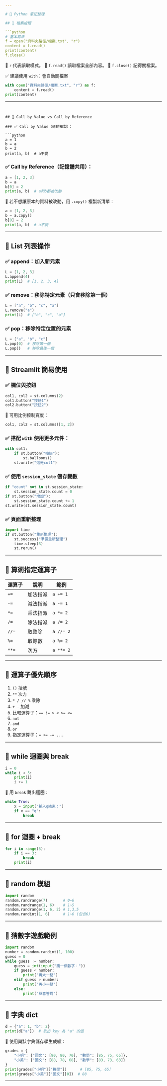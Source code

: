 ```yaml
---

# 🐍 Python 筆記整理

## 🔹 檔案處理

```python
# 基本寫法
f = open("資料夾路徑/檔案.txt", "r")
content = f.read()
print(content)
f.close()
```

🔸 `r` 代表讀取模式。
🔸 `f.read()` 讀取檔案全部內容。
🔸 `f.close()` 記得關檔案。

✅ 建議使用 `with`：會自動關檔案

```python
with open("資料夾路徑/檔案.txt", "r") as f:
    content = f.read()
print(content)
```

---
```


## 🔹 Call by Value vs Call by Reference

### ✅ Call by Value（值的複製）：

```python
a = 1
b = a
b = 2
print(a, b)  # a不變
```

### ✅ Call by Reference（記憶體共用）：

```python
a = [1, 2, 3]
b = a
b[0] = 2
print(a, b)  # a和b都被改動
```

🔸 若不想讓原本的資料被改動，用 `.copy()` 複製新清單：

```python
a = [1, 2, 3]
b = a.copy()
b[0] = 2
print(a, b)  # a不變
```

---

## 🔹 List 列表操作

### ✅ append：加入新元素

```python
L = [1, 2, 3]
L.append(4)
print(L)  # [1, 2, 3, 4]
```

### ✅ remove：移除特定元素（只會移除第一個）

```python
L = ["a", "b", "c", "a"]
L.remove("a")
print(L)  # ["b", "c", "a"]
```

### ✅ pop：移除特定位置的元素

```python
L = ["a", "b", "c"]
L.pop(0)  # 移除第一個
L.pop()   # 移除最後一個
```

---

## 🔹 Streamlit 簡易使用

### ✅ 欄位與按鈕

```python
col1, col2 = st.columns(2)
col1.button("按鈕1")
col2.button("按鈕2")
```

🔸 可用比例控制寬度：

```python
col1, col2 = st.columns([1, 2])
```

### ✅ 搭配 `with` 使用更多元件：

```python
with col1:
    if st.button("按鈕"):
        st.balloons()
    st.write("這是col1")
```

### ✅ 使用 `session_state` 儲存變數

```python
if "count" not in st.session_state:
    st.session_state.count = 0
if st.button("增加"):
    st.session_state.count += 1
st.write(st.session_state.count)
```

### ✅ 頁面重新整理

```python
import time
if st.button("重新整理"):
    st.success("準備重新整理")
    time.sleep(3)
    st.rerun()
```

---

## 🔹 算術指定運算子

| 運算子 | 說明     | 範例      |
| ------ | -------- | --------- |
| `+=`   | 加法指派 | `a += 1`  |
| `-=`   | 減法指派 | `a -= 1`  |
| `*=`   | 乘法指派 | `a *= 2`  |
| `/=`   | 除法指派 | `a /= 2`  |
| `//=`  | 取整除   | `a //= 2` |
| `%=`   | 取餘數   | `a %= 2`  |
| `**=`  | 次方     | `a **= 2` |

---

## 🔹 運算子優先順序

1. `()` 括號
2. `**` 次方
3. `* / // %` 乘除
4. `+ -` 加減
5. 比較運算子：`== != > < >= <=`
6. `not`
7. `and`
8. `or`
9. 指定運算子：`= += -= ...`

---

## 🔹 while 迴圈與 break

```python
i = 0
while i < 5:
    print(i)
    i += 1
```

🔸 用 `break` 跳出迴圈：

```python
while True:
    x = input("輸入q結束：")
    if x == "q":
        break
```

---

## 🔹 for 迴圈 + break

```python
for i in range(5):
    if i == 3:
        break
    print(i)
```

---

## 🔹 random 模組

```python
import random
random.randrange(7)       # 0~6
random.randrange(1, 6)    # 1~5
random.randrange(1, 6, 2) # 1,3,5
random.randint(1, 6)      # 1~6 (包含6)
```

---

## 🔹 猜數字遊戲範例

```python
import random
number = random.randint(1, 100)
guess = 0
while guess != number:
    guess = int(input("猜一個數字："))
    if guess < number:
        print("再大一點")
    elif guess > number:
        print("再小一點")
    else:
        print("恭喜答對")
```

---

## 🔹 字典 dict

```python
d = {"a": 1, "b": 2}
print(d["a"])  # 取出 key 為 "a" 的值
```

🔸 使用巢狀字典儲存學生成績：

```python
grades = {
    "小明": {"國文": [90, 80, 70], "數學": [85, 75, 65]},
    "小美": {"國文": [88, 78, 68], "數學": [83, 73, 63]}
}
print(grades["小明"]["數學"])      # [85, 75, 65]
print(grades["小美"]["國文"][0])  # 88
```

---
